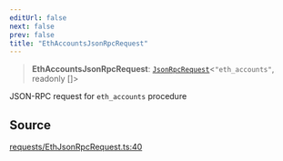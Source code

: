 ```yaml
---
editUrl: false
next: false
prev: false
title: "EthAccountsJsonRpcRequest"
---
```


> **EthAccountsJsonRpcRequest**: [`JsonRpcRequest`](/reference/tevm/jsonrpc/type-aliases/jsonrpcrequest/)\<`"eth_accounts"`, readonly []\>

JSON-RPC request for `eth_accounts` procedure

## Source

[requests/EthJsonRpcRequest.ts:40](https://github.com/evmts/tevm-monorepo/blob/main/packages/procedures-types/src/requests/EthJsonRpcRequest.ts#L40)
